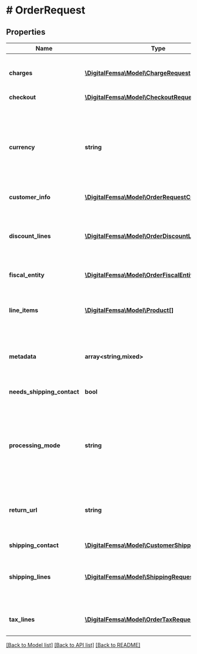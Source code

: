# # OrderRequest

## Properties

Name | Type | Description | Notes
------------ | ------------- | ------------- | -------------
**charges** | [**\DigitalFemsa\Model\ChargeRequest[]**](ChargeRequest.md) | List of [charges](https://developers.femsa.com/v2.1.0/reference/orderscreatecharge) that are applied to the order | [optional]
**checkout** | [**\DigitalFemsa\Model\CheckoutRequest**](CheckoutRequest.md) |  | [optional]
**currency** | **string** | Currency with which the payment will be made. It uses the 3-letter code of the [International Standard ISO 4217.](https://es.wikipedia.org/wiki/ISO_4217) |
**customer_info** | [**\DigitalFemsa\Model\OrderRequestCustomerInfo**](OrderRequestCustomerInfo.md) |  |
**discount_lines** | [**\DigitalFemsa\Model\OrderDiscountLinesRequest[]**](OrderDiscountLinesRequest.md) | List of [discounts](https://developers.femsa.com/v2.1.0/reference/orderscreatediscountline) that are applied to the order. You must have at least one discount. | [optional]
**fiscal_entity** | [**\DigitalFemsa\Model\OrderFiscalEntityRequest**](OrderFiscalEntityRequest.md) |  | [optional]
**line_items** | [**\DigitalFemsa\Model\Product[]**](Product.md) | List of [products](https://developers.femsa.com/v2.1.0/reference/orderscreateproduct) that are sold in the order. You must have at least one product. |
**metadata** | **array<string,mixed>** | Metadata associated with the order | [optional]
**needs_shipping_contact** | **bool** | Allows you to fill out the shipping information at checkout | [optional]
**processing_mode** | **string** | Indicates the processing mode for the order, either ecommerce, recurrent or validation. | [optional]
**return_url** | **string** | Indicates the redirection callback upon completion of the 3DS2 flow. | [optional]
**shipping_contact** | [**\DigitalFemsa\Model\CustomerShippingContacts**](CustomerShippingContacts.md) |  | [optional]
**shipping_lines** | [**\DigitalFemsa\Model\ShippingRequest[]**](ShippingRequest.md) | List of [shipping costs](https://developers.femsa.com/v2.1.0/reference/orderscreateshipping). If the online store offers digital products. | [optional]
**tax_lines** | [**\DigitalFemsa\Model\OrderTaxRequest[]**](OrderTaxRequest.md) | List of [taxes](https://developers.femsa.com/v2.1.0/reference/orderscreatetaxes) that are applied to the order. | [optional]

[[Back to Model list]](../../README.md#models) [[Back to API list]](../../README.md#endpoints) [[Back to README]](../../README.md)
